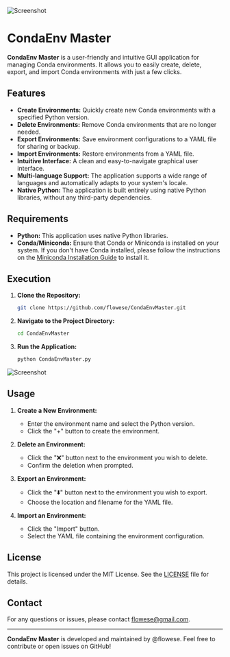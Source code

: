 ![Screenshot](https://github.com/flowese/CondaEnvMaster/raw/main/banner.png)

# CondaEnv Master

**CondaEnv Master** is a user-friendly and intuitive GUI application for managing Conda environments. It allows you to easily create, delete, export, and import Conda environments with just a few clicks.

## Features

- **Create Environments:** Quickly create new Conda environments with a specified Python version.
- **Delete Environments:** Remove Conda environments that are no longer needed.
- **Export Environments:** Save environment configurations to a YAML file for sharing or backup.
- **Import Environments:** Restore environments from a YAML file.
- **Intuitive Interface:** A clean and easy-to-navigate graphical user interface.
- **Multi-language Support:** The application supports a wide range of languages and automatically adapts to your system's locale.
- **Native Python:** The application is built entirely using native Python libraries, without any third-party dependencies.

## Requirements

- **Python:** This application uses native Python libraries.
- **Conda/Miniconda:** Ensure that Conda or Miniconda is installed on your system. If you don't have Conda installed, please follow the instructions on the [Miniconda Installation Guide](https://docs.anaconda.com/miniconda/miniconda-install/) to install it.

## Execution

1. **Clone the Repository:**

   ```bash
   git clone https://github.com/flowese/CondaEnvMaster.git
   ```

2. **Navigate to the Project Directory:**

   ```bash
   cd CondaEnvMaster
   ```

3. **Run the Application:**

   ```bash
   python CondaEnvMaster.py
   ```

![Screenshot](https://github.com/flowese/CondaEnvMaster/raw/main/screenshot-interface.png)


## Usage

1. **Create a New Environment:**
   - Enter the environment name and select the Python version.
   - Click the "+" button to create the environment.

2. **Delete an Environment:**
   - Click the "❌" button next to the environment you wish to delete.
   - Confirm the deletion when prompted.

3. **Export an Environment:**
   - Click the "⬇️" button next to the environment you wish to export.
   - Choose the location and filename for the YAML file.

4. **Import an Environment:**
   - Click the "Import" button.
   - Select the YAML file containing the environment configuration.


## License

This project is licensed under the MIT License. See the [LICENSE](LICENSE) file for details.

## Contact

For any questions or issues, please contact [flowese@gmail.com](mailto:flowese@gmail.com).

---

**CondaEnv Master** is developed and maintained by @flowese. Feel free to contribute or open issues on GitHub!
